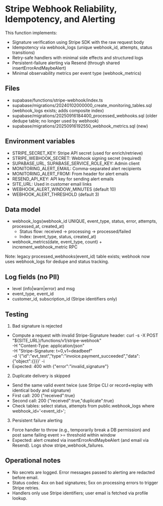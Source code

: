 # Stripe Webhook Reliability, Idempotency, and Alerting

This function implements:
- Signature verification using Stripe SDK with the raw request body
- Idempotency via webhook_logs (unique webhook_id, attempts, status transitions)
- Retry-safe handlers with minimal side effects and structured logs
- Persistent-failure alerting via Resend (through shared insertErrorAndMaybeAlert)
- Minimal observability metrics per event type (webhook_metrics)

## Files
- supabase/functions/stripe-webhook/index.ts
- supabase/migrations/20240102000000_create_monitoring_tables.sql (webhook_logs exists; adds composite index)
- supabase/migrations/20250916184400_processed_webhooks.sql (older dedupe table; no longer used by webhook)
- supabase/migrations/20250916192550_webhook_metrics.sql (new)

## Environment variables
- STRIPE_SECRET_KEY: Stripe API secret (used for enrich/retrieve)
- STRIPE_WEBHOOK_SECRET: Webhook signing secret (required)
- SUPABASE_URL, SUPABASE_SERVICE_ROLE_KEY: Admin client
- MONITORING_ALERT_EMAIL: Comma-separated alert recipients
- MONITORING_ALERT_FROM: From header for alert emails
- RESEND_API_KEY: API key for sending alert emails
- SITE_URL: Used in customer email links
- WEBHOOK_ALERT_WINDOW_MINUTES (default 10)
- WEBHOOK_ALERT_THRESHOLD (default 3)

## Data model
- webhook_logs(webhook_id UNIQUE, event_type, status, error, attempts, processed_at, created_at)
  - Status flow: received -> processing -> processed/failed
  - Index: (event_type, status, created_at)
- webhook_metrics(date, event_type, count) + increment_webhook_metric RPC

Note: legacy processed_webhooks(event_id) table exists; webhook now uses webhook_logs for dedupe and status tracking.

## Log fields (no PII)
- level (info|warn|error) and msg
- event_type, event_id
- customer_id, subscription_id (Stripe identifiers only)

## Testing

1) Bad signature is rejected
- Compute a request with invalid Stripe-Signature header:
  curl -s -X POST "${SITE_URL}/functions/v1/stripe-webhook" \
    -H "Content-Type: application/json" \
    -H "Stripe-Signature: t=0,v1=deadbeef" \
    -d '{"id":"evt_test","type":"invoice.payment_succeeded","data":{"object":{}}}' -i
- Expected: 400 with {"error":"invalid_signature"}

2) Duplicate delivery is skipped
- Send the same valid event twice (use Stripe CLI or record+replay with identical body and signature)
- First call: 200 {"received":true}
- Second call: 200 {"received":true,"duplicate":true}
- Check tables:
  select status, attempts from public.webhook_logs where webhook_id='<event_id>';

3) Persistent failure alerting
- Force handler to throw (e.g., temporarily break a DB permission) and post same failing event >= threshold within window
- Expected: alert created via insertErrorAndMaybeAlert (and email via Resend). Logs show stripe_webhook_failures.

## Operational notes
- No secrets are logged. Error messages passed to alerting are redacted before email.
- Status codes: 4xx on bad signatures; 5xx on processing errors to trigger Stripe retries.
- Handlers only use Stripe identifiers; user email is fetched via profile lookup.
